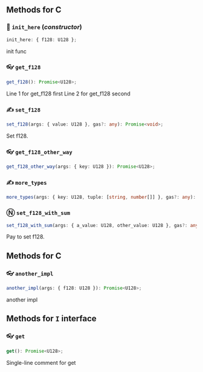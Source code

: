 
## Methods for C

### :rocket: `init_here` (_constructor_)

```typescript
init_here: { f128: U128 };
```

init func

### :eyeglasses: `get_f128`

```typescript
get_f128(): Promise<U128>;
```

Line 1 for get_f128 first
Line 2 for get_f128 second

### :writing_hand: `set_f128`

```typescript
set_f128(args: { value: U128 }, gas?: any): Promise<void>;
```

Set f128.

### :eyeglasses: `get_f128_other_way`

```typescript
get_f128_other_way(args: { key: U128 }): Promise<U128>;
```


### :writing_hand: `more_types`

```typescript
more_types(args: { key: U128, tuple: [string, number[]] }, gas?: any): Promise<void>;
```


### &#x24C3; `set_f128_with_sum`

```typescript
set_f128_with_sum(args: { a_value: U128, other_value: U128 }, gas?: any, amount?: any): Promise<void>;
```

Pay to set f128.

## Methods for C

### :eyeglasses: `another_impl`

```typescript
another_impl(args: { f128: U128 }): Promise<U128>;
```

another impl

## Methods for `I` interface

### :eyeglasses: `get`

```typescript
get(): Promise<U128>;
```

Single-line comment for get

